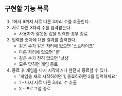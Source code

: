 ## 구현할 기능 목록

1. 1에서 9까지 서로 다른 3자리 수를 추출한다.
2. 서로 다른 3자리 수를 입력받는다.
   - 사용자가 잘못된 값을 입력한 경우 종료
3. 입력한 숫자에 대한 결과를 출력한다.
   - 같은 수가 같은 자리에 있으면 '스트라이크'
   - 다른 자리에 있으면 '볼'
   - 같은 수가 전혀 없으면 '낫싱'
   - 모두 맞히면 게임 종료
4. 종료 후 게임을 다시 시작하거나 완전히 종료할 수 있다.
   - '게임을 새로 시작하려면 1, 종료하려면 2를 입력하세요.'
   - 1 - 다시 서로 다른 3자리 수 추출
   - 2 - 프로그램 종료
